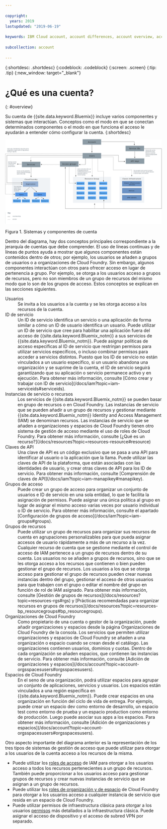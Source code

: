 ```yaml
---

copyright:
  years: 2019
lastupdated: "2019-06-19"

keywords: IBM Cloud account, account differences, account overview, account components, how access works

subcollection: account

---
```


{:shortdesc: .shortdesc}
{:codeblock: .codeblock}
{:screen: .screen}
{:tip: .tip}
{:new_window: target="_blank"}


# ¿Qué es una cuenta?
{: #overview}

Su cuenta de {{site.data.keyword.Bluemix}} incluye varios componentes y sistemas que interactúan. Conceptos como el modo en que se conectan determinados componentes o el modo en que funciona el acceso le ayudarán a entender cómo configurar la cuenta.
{:shortdesc}

<a href="https://cloud.ibm.com/docs/api/content/account/images/account_diagram.svg">
  <img src="images/account_diagram.svg" alt="Un diagrama que muestra los componentes de una cuenta, incluyendo servicios, usuarios y los subcomponentes de cada uno.">
</a>

Figura 1. Sistemas y componentes de cuenta

Dentro del diagrama, hay dos conceptos principales correspondiente a la jerarquía de cuentas que debe comprender. El uso de líneas continuas y de líneas de puntos ayuda a mostrar que algunos componentes están contenidos dentro de otros; por ejemplo, los usuarios se añaden a grupos de usuarios o a organizaciones de Cloud Foundry. Sin embargo, algunos componentes interactúan con otros para ofrecer acceso en lugar de pertenencia a grupo. Por ejemplo, se otorga a los usuarios acceso a grupos de recursos, pero no son miembros de un grupo de recursos del mismo modo que lo son de los grupos de acceso. Estos conceptos se explican en las secciones siguientes.

<dl>
<dt>Usuarios</dt>
<dd>Se invita a los usuarios a la cuenta y se les otorga acceso a los recursos de la cuenta.</dd>
<dt>ID de servicio</dt>
<dd>Un ID de servicio identifica un servicio o una aplicación de forma similar a cómo un ID de usuario identifica un usuario. Puede utilizar un ID de servicio que cree para habilitar una aplicación fuera del acceso de {{site.data.keyword.Bluemix_notm}} a sus servicios de {{site.data.keyword.Bluemix_notm}}. Puede asignar políticas de acceso específicas al ID de servicio que restrinjan permisos para utilizar servicios específicos, o incluso combinar permisos para acceder a servicios distintos. Puesto que los ID de servicio no están vinculados a un usuario específico, si un usuario abandona una organización y se suprime de la cuenta, el ID de servicio seguirá garantizando que su aplicación o servicio permanece activo y en ejecución. Para obtener más información, consulte [Cómo crear y trabajar con ID de servicio](/docs/iam?topic=iam-serviceids#serviceids).</dd>
<dt>Instancias de servicio o recursos</dt>
<dd>Los servicios de {{site.data.keyword.Bluemix_notm}} se pueden basar en grupo de recursos o en Cloud Foundry. Las instancias de servicio que se pueden añadir a un grupo de recursos y gestionar mediante {{site.data.keyword.Bluemix_notm}} Identity and Access Management (IAM) se denominan recursos. Las instancias de servicio que se añaden a organizaciones y espacios de Cloud Foundry tienen otro sistema de gestión de acceso mediante el uso de roles de Cloud Foundry. Para obtener más información, consulte [¿Qué es un recurso?](/docs/resources?topic=resources-resource#resource)</dd>
<dt>Claves de API</dt>
<dd>Una clave de API es un código exclusivo que se pasa a una API para identificar al usuario o la aplicación que la llama. Puede utilizar las claves de API de la plataforma, que están asociadas con las identidades de usuario, y crear otras claves de API para los ID de servicio. Para obtener más información, consulte [Comprensión de claves de API](/docs/iam?topic=iam-manapikey#manapikey).</dd>
<dt>Grupos de acceso</dt>
<dd>Puede crear un grupo de acceso para organizar un conjunto de usuarios e ID de servicio en una sola entidad, lo que le facilita la asignación de permisos. Puede asignar una única política al grupo en lugar de asignar el mismo acceso varias veces por usuario individual o ID de servicio. Para obtener más información, consulte el apartado [Configuración de grupos de acceso](/docs/iam?topic=iam-groups#groups).</dd>
<dt>Grupos de recursos</dt>
<dd>Puede utilizar un grupo de recursos para organizar sus recursos de cuenta en agrupaciones personalizables para que pueda asignar accesos de usuario rápidamente a más de un recurso a la vez. Cualquier recurso de cuenta que se gestione mediante el control de acceso de IAM pertenece a un grupo de recursos dentro de su cuenta. Los usuarios no se añaden a grupos de recursos, sino que se les otorga acceso a los recursos que contienen o bien pueden gestionar el grupo de recursos. Los usuarios a los que se otorga acceso para gestionar el grupo de recursos pueden crear nuevas instancias dentro del grupo, gestionar el acceso de otros usuarios para que trabajen con el grupo o editar el nombre del grupo en función de rol de IAM asignado. Para obtener más información, consulte [Gestión de grupos de recursos](/docs/resources?topic=resources-rgs#rgs) y [Prácticas recomendadas para organizar recursos en grupos de recursos](/docs/resources?topic=resources-bp_resourcegroups#bp_resourcegroups).</dd>
<dt>Organizaciones de Cloud Foundry</dt>
<dd>Como propietario de una cuenta o gestor de la organización, puede añadir organizaciones y espacios desde la página Organizaciones de Cloud Foundry de la consola. Los servicios que permiten utilizar organizaciones y espacios de Cloud Foundry se añaden a una organización o espacio cuando se crean desde el catálogo. Las organizaciones contienen usuarios, dominios y cuotas. Dentro de cada organización se añaden espacios, que contienen las instancias de servicio. Para obtener más información, consulte [Adición de organizaciones y espacios](/docs/account?topic=account-orgsspacesusers#orgsspacesusers).</dd>
<dt>Espacios de Cloud Foundry</dt>
<dd>En el seno de una organización, podrá utilizar espacios para agrupar un conjunto de aplicaciones, servicios y usuarios. Los espacios están vinculados a una región específica en {{site.data.keyword.Bluemix_notm}}. Puede crear espacios en una organización en función del ciclo de vida de entrega. Por ejemplo, puede crear un espacio dev como entorno de desarrollo, un espacio test como entorno de prueba y un espacio production como entorno de producción. Luego puede asociar sus apps a los espacios. Para obtener más información, consulte [Adición de organizaciones y espacios](/docs/account?topic=account-orgsspacesusers#orgsspacesusers).</dd>
</dl>

Otro aspecto importante del diagrama anterior es la representación de los tres tipos de sistemas de gestión de acceso que puede utilizar para otorgar a los usuarios de la cuenta acceso a los recursos de la misma.

  * Puede utilizar los [roles de acceso](/docs/iam?topic=iam-userroles#iamusermanrol) de IAM para otorgar a los usuarios acceso a todos los recursos pertenecientes a un grupo de recursos. También puede proporcionar a los usuarios acceso para gestionar grupos de recursos y crear nuevas instancias de servicio que se asignan a un grupo de recursos.
  * Puede utilizar los [roles de organización y de espacio](/docs/iam?topic=iam-cfaccess#cfroles) de Cloud Foundry para otorgar a los usuarios acceso a cualquier instancia de servicio que resida en un espacio de Cloud Foundry.
  * Puede utilizar permisos de infraestructura clásica para otorgar a los usuarios [permisos](/docs/iam?topic=iam-infrapermission#infrapermission) más detallados a la infraestructura clásica. Puede asignar el acceso de dispositivo y el acceso de subred VPN por separado.
